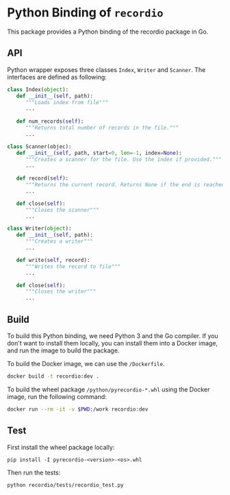 # Python Binding of `recordio`

This package provides a Python binding of the recordio package in Go.

## API

Python wrapper exposes three classes `Index`, `Writer` and `Scanner`. The interfaces are defined as following:

```python
class Index(object):
   def __init__(self, path):
      """Loads index from file"""
      ...
   
   def num_records(self):
      """Returns total number of records in the file."""
      ...

class Scanner(objec):
   def __init__(self, path, start=0, len=-1, index=None):
      """Creates a scanner for the file. Use the index if provided."""
      ...
   
   def record(self):
      """Returns the current record. Returns None if the end is reached"""
      ...

   def close(self):
      """Closes the scanner"""
      ...

class Writer(object):
   def __init__(self, path):
      """Creates a writer"""
      ...

   def write(self, record):
      """Writes the record to file"""
      ...

   def close(self):
      """Closes the writer"""
      ...
```

## Build

To build this Python binding, we need Python 3 and the Go compiler.  If you don't want to install them locally, you can install them into a Docker image, and run the image to build the package.

To build the Docker image, we can use the `/Dockerfile`.

```bash
docker build -t recordio:dev .
```

To build the wheel package `/python/pyrecordio-*.whl` using the Docker image, run the following command:

```bash
docker run --rm -it -v $PWD:/work recordio:dev
```

## Test

First install the wheel package locally:

```
pip install -I pyrecordio-<version>-<os>.whl
```

Then run the tests:

```
python recordio/tests/recordio_test.py
```
